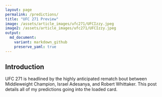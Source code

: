 ```yaml
---
layout: page
permalink: /predictions/
title: "UFC 271 Preview"
image: /assets/article_images/ufc271/UFCIzzy.jpeg
image2: /assets/article_images/ufc271/UFCIzzy.jpeg
output: 
  md_document:
    variant: markdown_github
    preserve_yaml: true
---
```


## Introduction

UFC 271 is headlined by the highly anticipated rematch bout between
Middleweight Champion, Israel Adesanya, and Robert Whittaker. This post
details all of my predictions going into the loaded card.

